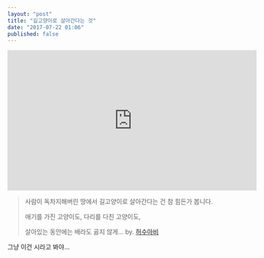 ```yaml
---
layout: "post"
title: "길고양이로 살아간다는 것"
date: "2017-07-22 01:06"
published: false
---
```


<iframe width="560" height="315" src="https://www.youtube.com/embed/xdGxPKoitYo?ecver=1" frameborder="0" allowfullscreen> </iframe>

> 사람이 독차지해버린 땅에서
> 길고양이로 살아간다는 건 참 힘든가 봅니다.
>
> 애기를 가진 고양이도,
> 다리를 다친 고양이도,
>
> 살아있는 동안에는 배라도 곯지 않게...
> by. [허수아비](https://www.youtube.com/channel/UCyoqIWgyiQmxYiNP_l7KlyQ)

그냥 이건 시라고 봐야...
